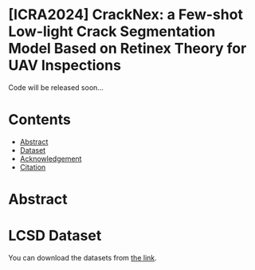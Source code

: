 # [ICRA2024] CrackNex: a Few-shot Low-light Crack Segmentation Model Based on Retinex Theory for UAV Inspections
Code will be released soon...
# Contents
 - [Abstract](#Abstract)
 - [Dataset](#Dataset)
 - [Acknowledgement](#Acknowledgement)
 - [Citation](#Citation)
 
 # Abstract

 # LCSD Dataset

You can download the datasets from [the link](https://drive.google.com/drive/folders/1K81AjvIFje5BBxG1qxFmfqRhxf0PKNxe?usp=drive_link).

